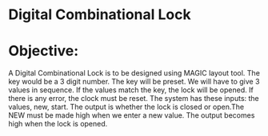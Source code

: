 # Digital Combinational Lock
 # Objective: 
A Digital Combinational Lock is to be designed using MAGIC layout tool. The key would be a 3 digit number. The key will be preset. We will have to give 3 values in sequence. If the values match the key, the lock will be opened. If there is any error, the clock must be reset. The system has these inputs: the values, new, start. The output is whether the lock is closed or open.The NEW must be made high when we enter a new value. The output becomes high when the lock is opened.
